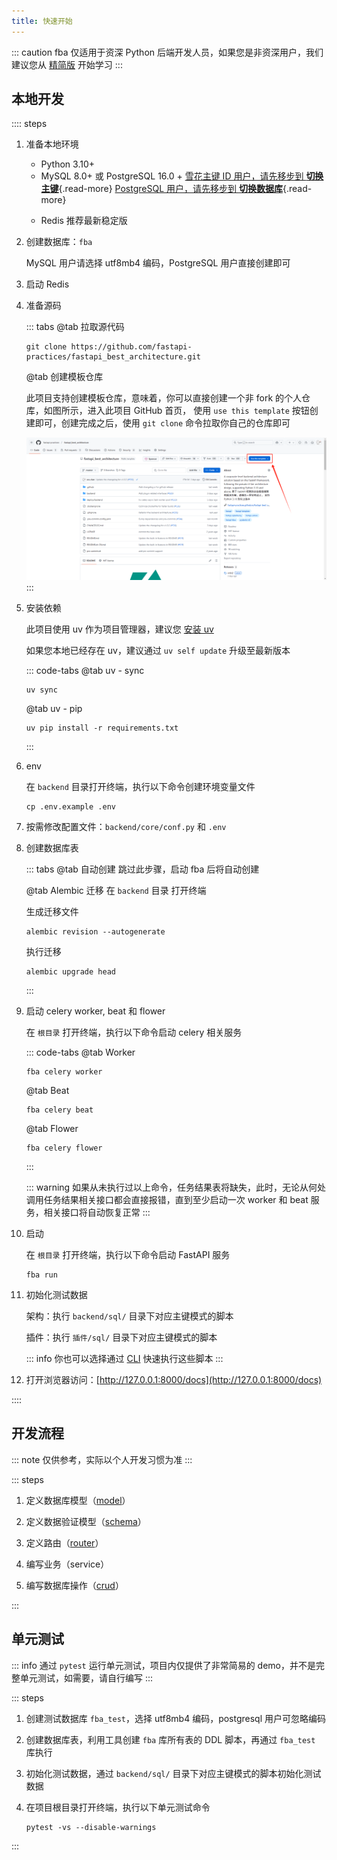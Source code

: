 ```yaml
---
title: 快速开始
---
```


::: caution
fba 仅适用于资深 Python 后端开发人员，如果您是非资深用户，我们建议您从 [精简版](../summary/fsm.md) 开始学习
:::

## 本地开发

:::: steps

1. 准备本地环境

    - Python 3.10+
    - MySQL 8.0+ 或 PostgreSQL 16.0 +
      [雪花主键 ID 用户，请先移步到 **切换主键**](../reference/pk.md){.read-more}
      [PostgreSQL 用户，请先移步到 **切换数据库**](../reference/db.md){.read-more}
    - <p>Redis 推荐最新稳定版</p>

2. 创建数据库：`fba`

   MySQL 用户请选择 utf8mb4 编码，PostgreSQL 用户直接创建即可

3. 启动 Redis
4. 准备源码 <Badge type="warning" text="二选一" />

   ::: tabs
   @tab 拉取源代码

   ```shell:no-line-numbers
   git clone https://github.com/fastapi-practices/fastapi_best_architecture.git
   ```

   @tab 创建模板仓库

   此项目支持创建模板仓库，意味着，你可以直接创建一个非 fork 的个人仓库，如图所示，进入此项目
   GitHub 首页，
   使用 `use this template` 按钮创建即可，创建完成之后，使用 `git clone` 命令拉取你自己的仓库即可

   ![use_this_template](/images/use_this_template.png)
   :::

5. 安装依赖

   此项目使用 uv 作为项目管理器，建议您 [安装 uv](https://docs.astral.sh/uv/getting-started/installation/)

   如果您本地已经存在 uv，建议通过 `uv self update` 升级至最新版本

   ::: code-tabs
   @tab <Icon name="material-icon-theme:uv" />uv - sync

   ```shell:no-line-numbers
   uv sync
   ```

   @tab <Icon name="material-icon-theme:uv" />uv - pip

   ```shell:no-line-numbers
   uv pip install -r requirements.txt
   ```
   :::

6. env

   在 `backend` 目录打开终端，执行以下命令创建环境变量文件

   ```shell:no-line-numbers
   cp .env.example .env
   ```

7. 按需修改配置文件：`backend/core/conf.py` 和 `.env`
8. 创建数据库表 <Badge type="warning" text="二选一" />

   ::: tabs
   @tab 自动创建
   跳过此步骤，启动 fba 后将自动创建

   @tab Alembic 迁移
   在 `backend` 目录 打开终端

   生成迁移文件

   ```shell:no-line-numbers
   alembic revision --autogenerate
   ```

   执行迁移

   ```shell:no-line-numbers
   alembic upgrade head
   ```
   :::

9. 启动 celery worker, beat 和 flower <Badge type="warning" text="此步骤为可选，可直接跳过" />

   在 `根目录` 打开终端，执行以下命令启动 celery 相关服务

   ::: code-tabs
   @tab Worker

    ```shell:no-line-numbers
    fba celery worker
    ```

   @tab Beat

    ```shell:no-line-numbers
    fba celery beat
    ```

   @tab Flower

    ```shell:no-line-numbers
    fba celery flower
    ```
   :::

   ::: warning
   如果从未执行过以上命令，任务结果表将缺失，此时，无论从何处调用任务结果相关接口都会直接报错，直到至少启动一次 worker 和
   beat 服务，相关接口将自动恢复正常
   :::

10. 启动

    在 `根目录` 打开终端，执行以下命令启动 FastAPI 服务

    ```shell:no-line-numbers
    fba run
    ```

11. 初始化测试数据

    架构：执行 `backend/sql/` 目录下对应主键模式的脚本

    插件：执行 `插件/sql/` 目录下对应主键模式的脚本

    ::: info
    你也可以选择通过 [CLI](../reference/cli.md) 快速执行这些脚本
    :::

12. 打开浏览器访问：[http://127.0.0.1:8000/docs](http://127.0.0.1:8000/docs)

::::

## 开发流程

::: note
仅供参考，实际以个人开发习惯为准
:::

::: steps

1. 定义数据库模型（[model](../reference/model.md)）

2. 定义数据验证模型（[schema](../reference/schema.md)）

3. 定义路由（[router](../reference/router.md)）

4. 编写业务（service）

5. 编写数据库操作（[crud](../reference/CRUD.md)）

:::

## 单元测试

::: info
通过 `pytest` 运行单元测试，项目内仅提供了非常简易的 demo，并不是完整单元测试，如需要，请自行编写
:::

::: steps

1. 创建测试数据库 `fba_test`，选择 utf8mb4 编码，postgresql 用户可忽略编码
2. 创建数据库表，利用工具创建 `fba` 库所有表的 DDL 脚本，再通过 `fba_test` 库执行
3. 初始化测试数据，通过 `backend/sql/` 目录下对应主键模式的脚本初始化测试数据
4. 在项目根目录打开终端，执行以下单元测试命令

   ```shell:no-line-numbers
   pytest -vs --disable-warnings
   ```

:::